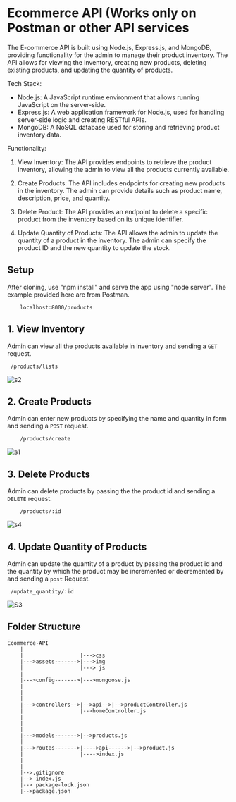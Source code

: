 # Ecommerce API (Works only on Postman or other API services
The E-commerce API is built using Node.js, Express.js, and MongoDB, providing functionality for the admin to manage their product inventory. The API allows for viewing the inventory, creating new products, deleting existing products, and updating the quantity of products.

Tech Stack:
- Node.js: A JavaScript runtime environment that allows running JavaScript on the server-side.
- Express.js: A web application framework for Node.js, used for handling server-side logic and creating RESTful APIs.
- MongoDB: A NoSQL database used for storing and retrieving product inventory data.

Functionality:
1. View Inventory: The API provides endpoints to retrieve the product inventory, allowing the admin to view all the products currently available.

2. Create Products: The API includes endpoints for creating new products in the inventory. The admin can provide details such as product name, description, price, and quantity.

3. Delete Product: The API provides an endpoint to delete a specific product from the inventory based on its unique identifier.

4. Update Quantity of Products: The API allows the admin to update the quantity of a product in the inventory. The admin can specify the product ID and the new quantity to update the stock.

## Setup

   After cloning, use "npm install" and serve the app using "node server". The example provided here are from Postman.
```
    localhost:8000/products
  ```  
## 1. View Inventory 

   Admin can view all the products available in inventory and sending a `GET` request.
   ```
    /products/lists
```
![s2](https://github.com/RitikAmity0008/Ecommerce-API/assets/140295863/37135b61-2737-4130-ac90-5897db415a18)


    
    



## 2. Create Products
   Admin can enter new products by specifying the name and quantity in form  and sending a `POST` request.
```
    /products/create
```
    
   ![s1](https://github.com/RitikAmity0008/Ecommerce-API/assets/140295863/3c1fa010-44f6-4dc2-879c-217ae654ee07)

   
## 3. Delete Products
  
   Admin can delete products by passing the the product id and sending a `DELETE` request.
  ```
      /products/:id
```
![s4](https://github.com/RitikAmity0008/Ecommerce-API/assets/140295863/0012f329-dd6f-4c4d-9f73-0256b91deb6e)

      
      
    

   

## 4. Update Quantity of Products

   Admin can update  the quantity of a product by passing the product id and the quantity by which the product may be incremented or        decremented by and sending a `post` Request.
   ```
    /update_quantity/:id
```

   
![S3](https://github.com/RitikAmity0008/Ecommerce-API/assets/140295863/38c9df13-ae94-432e-b320-0493989befb2)

   
   
   ## Folder Structure
   
```
Ecommerce-API
    |
    |                  |--->css
    |--->assets------->|--->img
    |                  |---> js
    |
    |--->config------->|--->mongoose.js
    |              
    |
    |                  
    |--->controllers-->|-->api-->|-->productController.js
    |                  |-->homeController.js
    |
    |     
    |
    |--->models------->|-->products.js             
    |                  
    |--->routes------->|---->api------>|-->product.js
    |                  |---->index.js                 
    |
    |
    |-->.gitignore
    |--> index.js
    |--> package-lock.json
    |-->package.json
    
 ````


